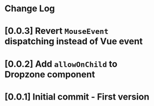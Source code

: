 # Change Log

# [0.0.3] Revert `MouseEvent` dispatching instead of Vue event

# [0.0.2] Add `allowOnChild` to Dropzone component

# [0.0.1] Initial commit - First version